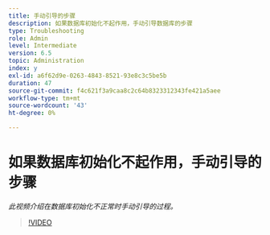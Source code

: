 ```yaml
---
title: 手动引导的步骤
description: 如果数据库初始化不起作用，手动引导数据库的步骤
type: Troubleshooting
role: Admin
level: Intermediate
version: 6.5
topic: Administration
index: y
exl-id: a6f62d9e-0263-4843-8521-93e8c3c5be5b
duration: 47
source-git-commit: f4c621f3a9caa8c2c64b8323312343fe421a5aee
workflow-type: tm+mt
source-wordcount: '43'
ht-degree: 0%

---
```


# 如果数据库初始化不起作用，手动引导的步骤

*此视频介绍在数据库初始化不正常时手动引导的过程。*

>[!VIDEO](https://video.tv.adobe.com/v/335515?quality=12&learn=on)
